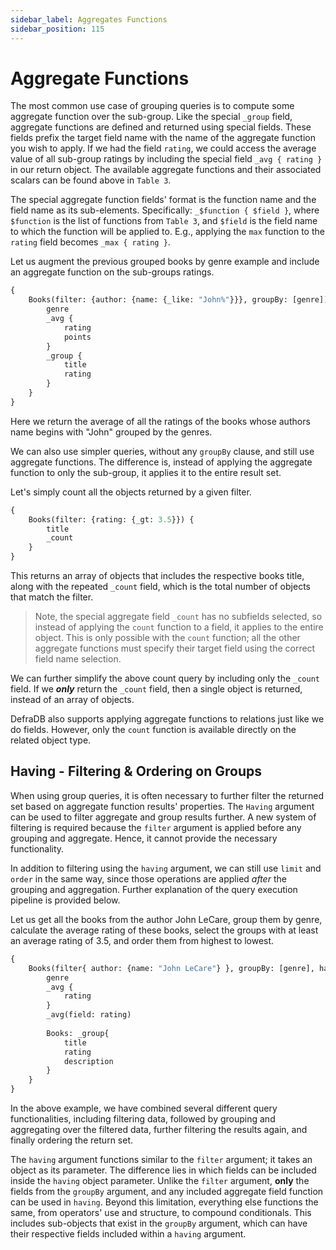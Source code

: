 ```yaml
---
sidebar_label: Aggregates Functions
sidebar_position: 115
---
```


# Aggregate Functions

The most common use case of grouping queries is to compute some aggregate function over the sub-group. Like the special `_group` field, aggregate functions are defined and returned using special fields. These fields prefix the target field name with the name of the aggregate function you wish to apply. If we had the field `rating`, we could access the average value of all sub-group ratings by including the special field `_avg { rating }` in our return object. The available aggregate functions and their associated scalars can be found above in `Table 3`.

The special aggregate function fields' format is the function name and the field name as its sub-elements. Specifically: `_$function { $field }`, where `$function` is the list of functions from `Table 3`, and `$field` is the field name to which the function will be applied to. E.g., applying the `max` function to the `rating` field becomes `_max { rating }`.

Let us augment the previous grouped books by genre example and include an aggregate function on the sub-groups ratings.
```graphql
{
    Books(filter: {author: {name: {_like: "John%"}}}, groupBy: [genre]) {
        genre
        _avg {
            rating
            points
        }
        _group {
            title
            rating
        }
    }
}
```

Here we return the average of all the ratings of the books whose authors name begins with "John" grouped by the genres.

We can also use simpler queries, without any `groupBy` clause, and still use aggregate functions. The difference is, instead of applying the aggregate function to only the sub-group, it applies it to the entire result set.

Let's simply count all the objects returned by a given filter.
```graphql
{
    Books(filter: {rating: {_gt: 3.5}}) {
        title
        _count
    }
}
```
This returns an array of objects that includes the respective books title, along with the repeated `_count` field, which is the total number of objects that match the filter.

> Note, the special aggregate field `_count` has no subfields selected, so instead of applying the `count` function to a field, it applies to the entire object. This is only possible with the `count` function; all the other aggregate functions must specify their target field using the correct field name selection.

We can further simplify the above count query by including only the `_count` field. If we ***only*** return the `_count` field, then a single object is returned, instead of an array of objects.

DefraDB also supports applying aggregate functions to relations just like we do fields. However, only the `count` function is available directly on the related object type.

## Having - Filtering & Ordering on Groups

When using group queries, it is often necessary to further filter the returned set based on aggregate function results' properties. The `Having` argument can be used to filter aggregate and group results further. A new system of filtering is required because the `filter` argument is applied before any grouping and aggregate. Hence, it cannot provide the necessary functionality.

In addition to filtering using the `having` argument, we can still use `limit` and `order` in the same way, since those operations are applied *after* the grouping and aggregation. Further explanation of the query execution pipeline is provided below.

Let us get all the books from the author John LeCare, group them by genre, calculate the average rating of these books, select the groups with at least an average rating of 3.5, and order them from highest to lowest.
```graphql
{
    Books(filter{ author: {name: "John LeCare"} }, groupBy: [genre], having: { _avg: {rating: {_gt: 3.5}}}, order: { _avg: {rating: DESC}}) {
        genre
        _avg {
            rating
        }
        _avg(field: rating)
        
        Books: _group{
            title
            rating
            description
        }
    }
}
```

In the above example, we have combined several different query functionalities, including filtering data, followed by grouping and aggregating over the filtered data, further filtering the results again, and finally ordering the return set.

The `having` argument functions similar to the `filter` argument; it takes an object as its parameter. The difference lies in which fields can be included inside the `having` object parameter. Unlike the `filter` argument, **only** the fields from the `groupBy` argument, and any included aggregate field function can be used in `having`. Beyond this limitation, everything else functions the same, from operators' use and structure, to compound conditionals. This includes sub-objects that exist in the `groupBy` argument, which can have their respective fields included within a `having` argument.
